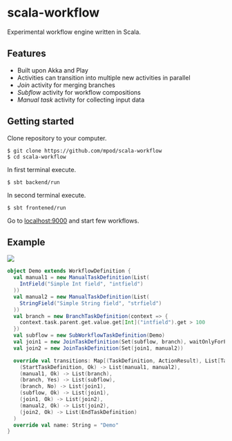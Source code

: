# scala-workflow #

Experimental workflow engine written in Scala. 

## Features ##

* Built upon Akka and Play
* Activities can transition into multiple new activities in parallel
* _Join_ activity for merging branches
* _Subflow_ activity for workflow compositions
* _Manual task_ activity for collecting input data

## Getting started ##

Clone repository to your computer.
```
$ git clone https://github.com/mpod/scala-workflow
$ cd scala-workflow
```

In first terminal execute.
```
$ sbt backend/run
```

In second terminal execute.
```
$ sbt frontened/run
```

Go to [localhost:9000](http://localhost:9000) and start few workflows.

## Example ##

<img src="https://raw.github.com/mpod/scala-workflow/master/frontent/public/images/demo.png"/>

```scala
object Demo extends WorkflowDefinition {
  val manual1 = new ManualTaskDefinition(List(
    IntField("Simple Int field", "intfield")
  ))
  val manual2 = new ManualTaskDefinition(List(
    StringField("Simple String field", "strfield")
  ))
  val branch = new BranchTaskDefinition(context => {
    context.task.parent.get.value.get[Int]("intfield").get > 100
  })
  val subflow = new SubWorkflowTaskDefinition(Demo)
  val join1 = new JoinTaskDefinition(Set(subflow, branch), waitOnlyForFirst = true)
  val join2 = new JoinTaskDefinition(Set(join1, manual2))

  override val transitions: Map[(TaskDefinition, ActionResult), List[TaskDefinition]] = Map(
    (StartTaskDefinition, Ok) -> List(manual1, manual2),
    (manual1, Ok) -> List(branch),
    (branch, Yes) -> List(subflow),
    (branch, No) -> List(join1),
    (subflow, Ok) -> List(join1),
    (join1, Ok) -> List(join2),
    (manual2, Ok) -> List(join2),
    (join2, Ok) -> List(EndTaskDefinition)
  )
  override val name: String = "Demo"
}
```

